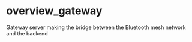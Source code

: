 # overview_gateway

Gateway server making the bridge between the Bluetooth mesh network and the backend